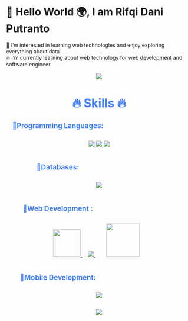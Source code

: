 
# 👋 Hello World 🌍, I am Rifqi Dani Putranto
 👀 I’m interested in learning web technologies and enjoy exploring everything about data </br>
 🔥 I’m currently learning about web technology for web development and software engineer

<div style=" font-size: medium; color: #447ff7" align=center>

<p  align="center">
<img src="https://user-images.githubusercontent.com/73097560/115834477-dbab4500-a447-11eb-908a-139a6edaec5c.gif">             
<br>

# 🔥 Skills 🔥

### 🔹Programming Languages:ㅤㅤㅤㅤㅤㅤㅤㅤㅤㅤㅤㅤㅤ
<p style="padding:10px;"> 
    <a href="https://cplusplus.com/doc/" target="_blank"> <img src="https://img.icons8.com/?size=100&id=2T6TKY6whzgV&format=png&color=000000"/> </a>
    <a href="https://developer.mozilla.org/en-US/docs/Web/JavaScript" target="_blank"> <img src="https://img.icons8.com/?size=100&id=108784&format=png&color=000000"/> </a>
    <a href="https://www.python.org/" target="_blank"> <img src="https://img.icons8.com/?size=100&id=13441&format=png&color=000000"/> </a>   
</p>

### 🔹Databases:ㅤㅤㅤㅤㅤㅤㅤㅤㅤㅤㅤㅤㅤ
<p style="padding:10px;"> 
    <a style="padding:15px;" href="https://www.mysql.com/" target="_blank"> <img src="https://img.icons8.com/?size=100&id=UFXRpPFebwa2&format=png&color=000000"/> </a>
</p>

### 🔹Web Development   :ㅤㅤㅤㅤㅤㅤㅤㅤㅤㅤㅤㅤㅤ
<p style="padding:10px;"> 
   <a href="https://laravel.com/" target="_blank"> <img src="https://laravel.com/img/logomark.min.svg" width="75" /> </a>
    <a style="padding:15px;" href="https://react.dev/" target="_blank"> <img src="https://img.icons8.com/?size=80&id=asWSSTBrDlTW&format=png"/> </a>
    <a style="padding:15px;" href="https://tailwindcss.com/" target="_blank"> <img src="https://img.icons8.com/?size=100&id=x7XMNGh2vdqA&format=png&color=000000" width = "90"/> </a>
</p>

### 🔹Mobile Development:ㅤㅤㅤㅤㅤㅤㅤㅤㅤㅤㅤㅤㅤ
<p style="padding:10px;"> 
    <a style="padding:15px;" href="https://kotlinlang.org/" target="_blank"> <img src="https://img.icons8.com/?size=100&id=ZoxjA0jZDdFZ&format=png&color=000000"/> </a>
</p>

<p  align="center">
<img src="https://user-images.githubusercontent.com/73097560/115834477-dbab4500-a447-11eb-908a-139a6edaec5c.gif">             
<br>


